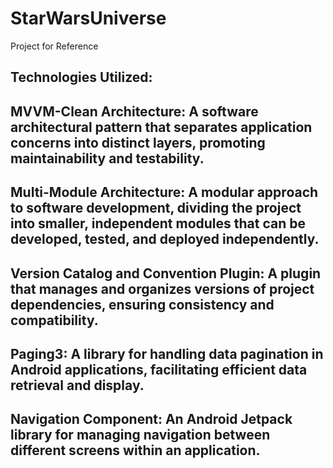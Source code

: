 # StarWarsUniverse

Project for Reference

## Technologies Utilized:

## MVVM-Clean Architecture: A software architectural pattern that separates application concerns into distinct layers, promoting maintainability and testability.

## Multi-Module Architecture: A modular approach to software development, dividing the project into smaller, independent modules that can be developed, tested, and deployed independently.

## Version Catalog and Convention Plugin: A plugin that manages and organizes versions of project dependencies, ensuring consistency and compatibility.

## Paging3: A library for handling data pagination in Android applications, facilitating efficient data retrieval and display.

## Navigation Component: An Android Jetpack library for managing navigation between different screens within an application.
